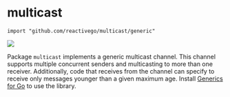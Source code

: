# multicast

    import "github.com/reactivego/multicast/generic"

[![](https://godoc.org/github.com/reactivego/multicast/generic?status.png)](http://godoc.org/github.com/reactivego/multicast/generic)

Package `multicast` implements a generic multicast channel. This channel supports multiple concurrent senders and multicasting to more than one receiver. Additionally, code that receives from the channel can specify to receive only messages younger than a given maximum age. Install [Generics for Go](https://github.com/reactivego/jig/) to use the library.
